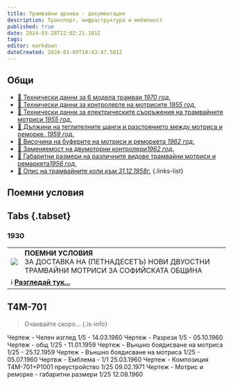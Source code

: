 ```yaml
---
title: Трамвайни архиви - документация
description: Транспорт, инфраструктура и мобилност
published: true
date: 2024-03-28T22:02:21.101Z
tags: 
editor: markdown
dateCreated: 2024-01-09T19:43:47.581Z
---
```


## Общи
- [🚋 Технически данни за 6 модела трамваи *1970 год.*](/bg/literature/tram-archives/obshti-danni-1970)
- [🚋 Технически данни за контролерте на мотрисите *1955 год.*](/bg/literature/tram-archives/kontroleri-1955)
- [🚋 Технически данни за електрическите съоръжения на трамвайните мотриси *1955 год.*](/bg/literature/tram-archives/el-saorajenia-1955)
- [🚋 Дължини на теглителните щанги и разстоянието между мотриса и реморке. *1959 год.*](/bg/literature/tram-archives/teglitelni-shtangi-1959)
- [🚋 Височина на буферите на мотриси и реморкета *1962 год.*](/bg/literature/tram-archives/visochina-buferi-1962)
- [🚋 Заменяемост на двумоторни контролери*1962 год.*](/bg/literature/tram-archives/zamenyaemost-dvumotorni-kontroleri-1962)
- [🚋 Габаритни размери на различните видове трамвайни мотриси и ремаркета*1956 год.*](/bg/literature/tram-archives/gabariti-tramvaini-motrisi-remarketa)
- [🚋 Опис на трамвайните коли  *към 31.12.1958г.*](/bg/literature/tram-archives/opis-tramvaini-koli-1958)
{.links-list}

## Поемни условия
## Tabs {.tabset}

### 1930
<!--следващ пост--> 
<div class="table-responsive"><table style="width:100%"><tr>
<td><img src="http://46.10.181.183:1518/trinmo/literature/1930-poemni-uslovia-15-tramvaya/cover.jpg"></td>
  <td><b>ПОЕМНИ УСЛОВИЯ</b><br>ЗА ДОСТАВКА НА (ПЕТНАДЕСЕТЪ) НОВИ ДВУОСТНИ ТРАМВАЙНИ МОТРИСИ ЗА СОФИЙСКАТА ОБЩИНА</td></tr>
  <td colspan=2 >ℹ️ <a href="/literature/1930-poemni-uslovia-15-tramvaya"><b>Разгледай тук...</b></a></td></table></div>  
  
  

## T4M-701
> Очаквайте скоро...
{.is-info}

Чертеж - Челен изглед 1/5 - 14.03.1960
Чертеж - Разрези 1/5 - 05.10.1960
Чертеж - общ 1/25 - 11.01.1959
Чертеж - Външно боядисване на мотриса 1/25 - 25.12.1959
Чертеж - Външно боядисване на мотриса 1/25 - 05.07.1960
Чертвж - Емблема - 1/1 25.03.1960
Чертеж - Композиция Т4М-701+Р1001 преустройство 1/25 09.02.1971
Чертеж - Мотрис и реморке - габаритни размери 1/25 12.08.1960

  
